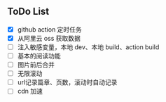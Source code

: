## ToDo List
- [x] github action 定时任务
- [x] 从阿里云 oss 获取数据
- [ ] 注入敏感变量，本地 dev、本地 build、action build
- [ ] 基本的阅读功能
- [ ] 图片前后合并
- [ ] 无限滚动
- [ ] url记录篇章、页数，滚动时自动记录
- [ ] cdn 加速